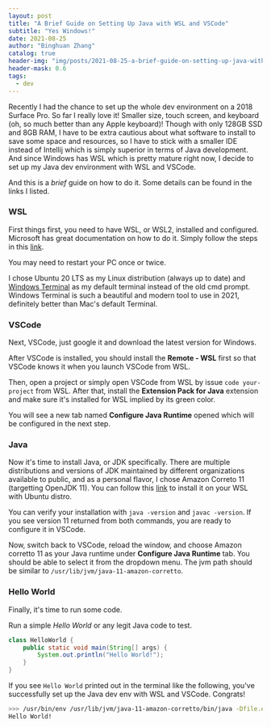 ```yaml
---
layout: post
title: "A Brief Guide on Setting Up Java with WSL and VSCode"
subtitle: "Yes Windows!"
date: 2021-08-25
author: "Binghuan Zhang"
catalog: true
header-img: "img/posts/2021-08-25-a-brief-guide-on-setting-up-java-with-wsl-and-vscode/1.png"
header-mask: 0.6
tags:
  - dev
---
```


Recently I had the chance to set up the whole dev environment on a 2018 Surface Pro. So far I really love it! Smaller size, touch screen, and keyboard (oh, so much better than any Apple keyboard)! Though with only 128GB SSD and 8GB RAM, I have to be extra cautious about what software to install to save some space and resources, so I have to stick with a smaller IDE instead of Intellij which is simply superior in terms of Java development. And since Windows has WSL which is pretty mature right now, I decide to set up my Java dev environment with WSL and VSCode.

And this is a *brief* guide on how to do it. Some details can be found in the links I listed.

### WSL

First things first, you need to have WSL, or WSL2, installed and configured. Microsoft has great documentation on how to do it. Simply follow the steps in this [link](https://docs.microsoft.com/en-us/windows/wsl/install-win10).

You may need to restart your PC once or twice.

I chose Ubuntu 20 LTS as my Linux distribution (always up to date) and [Windows Terminal](https://www.microsoft.com/en-us/p/windows-terminal/9n0dx20hk701?activetab=pivot:overviewtab) as my default terminal instead of the old cmd prompt. Windows Terminal is such a beautiful and modern tool to use in 2021, definitely better than Mac's default Terminal.

### VSCode

Next, VSCode, just google it and download the latest version for Windows.

After VSCode is installed, you should install the **Remote - WSL** first so that VSCode knows it when you launch VSCode from WSL.

Then, open a project or simply open VSCode from WSL by issue `code your-project` from WSL. After that, install the **Extension Pack for Java** extension and make sure it's installed for WSL implied by its green color.

You will see a new tab named **Configure Java Runtime** opened which will be configured in the next step.

### Java

Now it's time to install Java, or JDK specifically. There are multiple distributions and versions of JDK maintained by different organizations available to public, and as a personal flavor, I chose Amazon Correto 11 (targetting OpenJDK 11). You can follow this [link](https://docs.aws.amazon.com/corretto/latest/corretto-11-ug/generic-linux-install.html) to install it on your WSL with Ubuntu distro.

You can verify your installation with `java -version` and `javac -version`. If you see version 11 returned from both commands, you are ready to configure it in VSCode.

Now, switch back to VSCode, reload the window, and choose Amazon corretto 11 as your Java runtime under **Configure Java Runtime** tab. You should be able to select it from the dropdown menu. The jvm path should be similar to `/usr/lib/jvm/java-11-amazon-corretto`.

### Hello World

Finally, it's time to run some code.

Run a simple *Hello World* or any legit Java code to test.

```java
class HelloWorld {
    public static void main(String[] args) {
        System.out.println("Hello World!");
    }
}
```

If you see `Hello World` printed out in the terminal like the following, you've successfully set up the Java dev env with WSL and VSCode. Congrats!

```bash
>>> /usr/bin/env /usr/lib/jvm/java-11-amazon-corretto/bin/java -Dfile.encoding=UTF-8 -cp /home/me/.vscode-server/data/User/workspaceStorage/eb4d70c17ac883444bf6265d01bc83fe/redhat.java/jdt_ws/hello-world_11bb32c8/bin HelloWorld 
Hello World!
```
